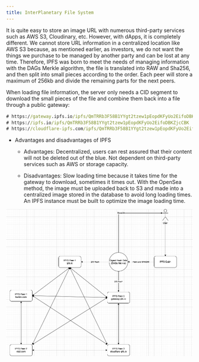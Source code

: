 ```yaml
---
title: InterPlanetary File System
---
```


It is quite easy to store an image URL with numerous third-party services such as AWS S3, Cloudinary, etc. However, with dApps, it is completely different. We cannot store URL information in a centralized location like AWS S3 because, as mentioned earlier, as investors, we do not want the things we purchase to be managed by another party and can be lost at any time. Therefore, IPFS was born to meet the needs of managing information with the DAGs Merkle algorithm, the file is translated into RAW and Sha256, and then split into small pieces according to the order. Each peer will store a maximum of 256kb and divide the remaining parts for the next peers.

When loading file information, the server only needs a CID segment to download the small pieces of the file and combine them back into a file through a public gateway:

```cmd
# https://gateway.ipfs.io/ipfs/QmTRRb3F58B1YYgt2tzew1pEopdKFyUo2EifoDBKZjcCBK
# https://ipfs.io/ipfs/QmTRRb3F58B1YYgt2tzew1pEopdKFyUo2EifoDBKZjcCBK
# https://cloudflare-ipfs.com/ipfs/QmTRRb3F58B1YYgt2tzew1pEopdKFyUo2EifoDBKZjcCBK
```

- Advantages and disadvantages of IPFS

  - Advantages:
    Decentralized, users can rest assured that their content will not be deleted out of the blue.
    Not dependent on third-party services such as AWS or storage capacity.

  - Disadvantages: Slow loading time because it takes time for the gateway to download, sometimes it times out.
    With the OpenSea method, the image must be uploaded back to S3 and made into a centralized image stored in the database to avoid long loading times.
    An IPFS instance must be built to optimize the image loading time.

![Image](https://raw.githubusercontent.com/quankori/quankori.github.io/main/src/images/blockchain/7.png)

